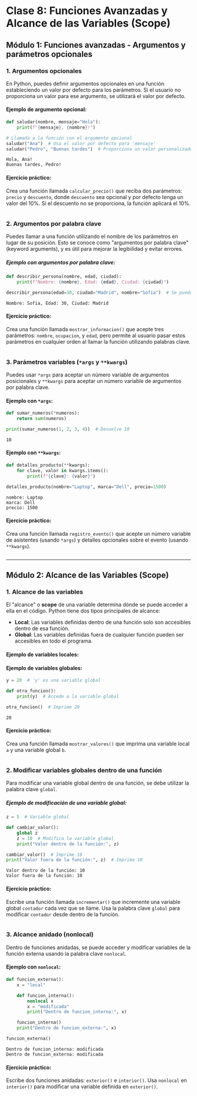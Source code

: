 # Clase 8: Funciones Avanzadas y Alcance de las Variables (Scope)

## Módulo 1: Funciones avanzadas - Argumentos y parámetros opcionales

### 1. Argumentos opcionales

En Python, puedes definir argumentos opcionales en una función estableciendo un valor por defecto para los parámetros. Si el usuario no proporciona un valor para ese argumento, se utilizará el valor por defecto.

#### Ejemplo de argumento opcional:


```python
def saludar(nombre, mensaje="Hola"):
    print(f"{mensaje}, {nombre}!")

# Llamada a la función con el argumento opcional
saludar("Ana")  # Usa el valor por defecto para 'mensaje'
saludar("Pedro", "Buenas tardes")  # Proporciona un valor personalizado
```

    Hola, Ana!
    Buenas tardes, Pedro!


#### Ejercicio práctico:

Crea una función llamada `calcular_precio()` que reciba dos parámetros: `precio` y `descuento`, donde `descuento` sea opcional y por defecto tenga un valor del 10%. Si el descuento no se proporciona, la función aplicará el 10%.


```python

```

### 2. Argumentos por palabra clave

Puedes llamar a una función utilizando el nombre de los parámetros en lugar de su posición. Esto se conoce como "argumentos por palabra clave" (keyword arguments), y es útil para mejorar la legibilidad y evitar errores.

##### Ejemplo con argumentos por palabra clave:


```python
def describir_persona(nombre, edad, ciudad):
    print(f"Nombre: {nombre}, Edad: {edad}, Ciudad: {ciudad}")

describir_persona(edad=30, ciudad="Madrid", nombre="Sofia")  # Se pueden cambiar las posiciones
```

    Nombre: Sofia, Edad: 30, Ciudad: Madrid


#### Ejercicio práctico:

Crea una función llamada `mostrar_informacion()` que acepte tres parámetros: `nombre`, `ocupacion`, y `edad`, pero permite al usuario pasar estos parámetros en cualquier orden al llamar la función utilizando palabras clave.


```python

```

### 3. Parámetros variables (`*args` y `**kwargs`)

Puedes usar `*args` para aceptar un número variable de argumentos posicionales y `**kwargs` para aceptar un número variable de argumentos por palabra clave.

#### Ejemplo con `*args`:


```python
def sumar_numeros(*numeros):
    return sum(numeros)

print(sumar_numeros(1, 2, 3, 4))  # Devuelve 10
```

    10


#### Ejemplo con `**kwargs`:



```python
def detalles_producto(**kwargs):
    for clave, valor in kwargs.items():
        print(f"{clave}: {valor}")

detalles_producto(nombre="Laptop", marca="Dell", precio=1500)
```

    nombre: Laptop
    marca: Dell
    precio: 1500


#### Ejercicio práctico:

Crea una función llamada `registro_evento()` que acepte un número variable de asistentes (usando `*args`) y detalles opcionales sobre el evento (usando `**kwargs`).


```python

```

---

## Módulo 2: Alcance de las Variables (Scope)

### 1. Alcance de las variables

El "alcance" o **scope** de una variable determina dónde se puede acceder a ella en el código. Python tiene dos tipos principales de alcance:

- **Local**: Las variables definidas dentro de una función solo son accesibles dentro de esa función.
- **Global**: Las variables definidas fuera de cualquier función pueden ser accesibles en todo el programa.

#### Ejemplo de variables locales:

#### Ejemplo de variables globales:


```python
y = 20  # 'y' es una variable global

def otra_funcion():
    print(y)  # Accede a la variable global

otra_funcion()  # Imprime 20
```

    20


#### Ejercicio práctico:

Crea una función llamada `mostrar_valores()` que imprima una variable local `a` y una variable global `b`.


```python

```

### 2. Modificar variables globales dentro de una función

Para modificar una variable global dentro de una función, se debe utilizar la palabra clave `global`.

##### Ejemplo de modificación de una variable global:


```python
z = 5  # Variable global

def cambiar_valor():
    global z
    z = 10  # Modifica la variable global
    print("Valor dentro de la función:", z)

cambiar_valor()  # Imprime 10
print("Valor fuera de la función:", z)  # Imprime 10
```

    Valor dentro de la función: 10
    Valor fuera de la función: 10


#### Ejercicio práctico:

Escribe una función llamada `incrementar()` que incremente una variable global `contador` cada vez que se llame. Usa la palabra clave `global` para modificar `contador` desde dentro de la función.



```python

```

### 3. Alcance anidado (nonlocal)

Dentro de funciones anidadas, se puede acceder y modificar variables de la función externa usando la palabra clave `nonlocal`.

#### Ejemplo con `nonlocal`:


```python
def funcion_externa():
    x = "local"

    def funcion_interna():
        nonlocal x
        x = "modificada"
        print("Dentro de funcion_interna:", x)

    funcion_interna()
    print("Dentro de funcion_externa:", x)

funcion_externa()
```

    Dentro de funcion_interna: modificada
    Dentro de funcion_externa: modificada


#### Ejercicio práctico:

Escribe dos funciones anidadas: `exterior()` e `interior()`. Usa `nonlocal` en `interior()` para modificar una variable definida en `exterior()`.


```python

```
